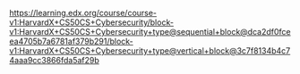 https://learning.edx.org/course/course-v1:HarvardX+CS50CS+Cybersecurity/block-v1:HarvardX+CS50CS+Cybersecurity+type@sequential+block@dca2df0fceea4705b7a6781af379b291/block-v1:HarvardX+CS50CS+Cybersecurity+type@vertical+block@3c7f8134b4c74aaa9cc3866fda5af29b